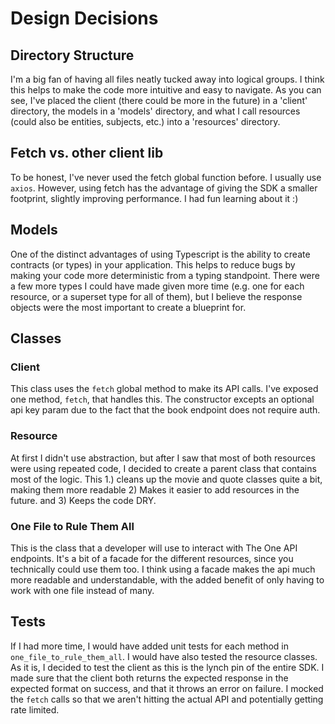 # Design Decisions

## Directory Structure

I'm a big fan of having all files neatly tucked away into logical groups. I think this helps to make the code more intuitive and easy to navigate. As you can see, I've placed the client (there could be more in the future) in a 'client' directory, the models in a 'models' directory, and what I call resources (could also be entities, subjects, etc.) into a 'resources' directory.

## Fetch vs. other client lib

To be honest, I've never used the fetch global function before. I usually use `axios`. However, using fetch has the advantage of giving the SDK a smaller footprint, slightly improving performance. I had fun learning about it :)

## Models

One of the distinct advantages of using Typescript is the ability to create contracts (or types) in your application. This helps to reduce bugs by making your code more deterministic from a typing standpoint. There were a few more types I could have made given more time (e.g. one for each resource, or a superset type for all of them), but I believe the response objects were the most important to create a blueprint for.

## Classes

### Client

This class uses the `fetch` global method to make its API calls. I've exposed one method, `fetch`, that handles this. The constructor excepts an optional api key param due to the fact that the book endpoint does not require auth.

### Resource

At first I didn't use abstraction, but after I saw that most of both resources were using repeated code, I decided to create a parent class that contains most of the logic. This 1.) cleans up the movie and quote classes quite a bit, making them more readable 2) Makes it easier to add resources in the future. and 3) Keeps the code DRY.

### One File to Rule Them All

This is the class that a developer will use to interact with The One API endpoints. It's a bit of a facade for the different resources, since you technically could use them too. I think using a facade makes the api much more readable and understandable, with the added benefit of only having to work with one file instead of many.

## Tests

If I had more time, I would have added unit tests for each method in `one_file_to_rule_them_all`. I would have also tested the resource classes. As it is, I decided to test the client as this is the lynch pin of the entire SDK. I made sure that the client both returns the expected response in the expected format on success, and that it throws an error on failure. I mocked the `fetch` calls so that we aren't hitting the actual API and potentially getting rate limited.